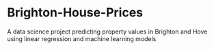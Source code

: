 # Brighton-House-Prices
A data science project predicting property values in Brighton and Hove using linear regression and machine learning models
